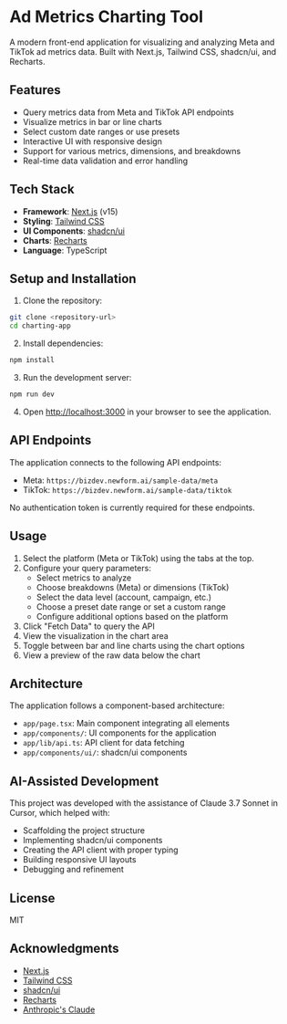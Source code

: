 # Ad Metrics Charting Tool

A modern front-end application for visualizing and analyzing Meta and TikTok ad metrics data. Built with Next.js, Tailwind CSS, shadcn/ui, and Recharts.

## Features

- Query metrics data from Meta and TikTok API endpoints
- Visualize metrics in bar or line charts
- Select custom date ranges or use presets
- Interactive UI with responsive design
- Support for various metrics, dimensions, and breakdowns
- Real-time data validation and error handling

## Tech Stack

- **Framework**: [Next.js](https://nextjs.org/) (v15)
- **Styling**: [Tailwind CSS](https://tailwindcss.com/)
- **UI Components**: [shadcn/ui](https://ui.shadcn.com/)
- **Charts**: [Recharts](https://recharts.org/)
- **Language**: TypeScript

## Setup and Installation

1. Clone the repository:
```bash
git clone <repository-url>
cd charting-app
```

2. Install dependencies:
```bash
npm install
```

3. Run the development server:
```bash
npm run dev
```

4. Open [http://localhost:3000](http://localhost:3000) in your browser to see the application.

## API Endpoints

The application connects to the following API endpoints:

- Meta: `https://bizdev.newform.ai/sample-data/meta`
- TikTok: `https://bizdev.newform.ai/sample-data/tiktok`

No authentication token is currently required for these endpoints.

## Usage

1. Select the platform (Meta or TikTok) using the tabs at the top.
2. Configure your query parameters:
   - Select metrics to analyze
   - Choose breakdowns (Meta) or dimensions (TikTok)
   - Select the data level (account, campaign, etc.)
   - Choose a preset date range or set a custom range
   - Configure additional options based on the platform
3. Click "Fetch Data" to query the API
4. View the visualization in the chart area
5. Toggle between bar and line charts using the chart options
6. View a preview of the raw data below the chart

## Architecture

The application follows a component-based architecture:

- `app/page.tsx`: Main component integrating all elements
- `app/components/`: UI components for the application
- `app/lib/api.ts`: API client for data fetching
- `app/components/ui/`: shadcn/ui components

## AI-Assisted Development

This project was developed with the assistance of Claude 3.7 Sonnet in Cursor, which helped with:

- Scaffolding the project structure
- Implementing shadcn/ui components
- Creating the API client with proper typing
- Building responsive UI layouts
- Debugging and refinement

## License

MIT

## Acknowledgments

- [Next.js](https://nextjs.org/)
- [Tailwind CSS](https://tailwindcss.com/)
- [shadcn/ui](https://ui.shadcn.com/)
- [Recharts](https://recharts.org/)
- [Anthropic's Claude](https://www.anthropic.com/)
